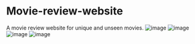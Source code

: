 # Movie-review-website
A movie review website for unique and unseen movies.
![image](https://user-images.githubusercontent.com/70129479/123910914-bb908880-d998-11eb-9024-af94d0463701.png)
![image](https://user-images.githubusercontent.com/70129479/123911162-0ad6b900-d999-11eb-8bfd-bf6076022555.png)
![image](https://user-images.githubusercontent.com/70129479/123911198-175b1180-d999-11eb-9b4e-fe92a68e75f1.png)
![image](https://user-images.githubusercontent.com/70129479/123911216-1e821f80-d999-11eb-94fc-4b5717381588.png)
